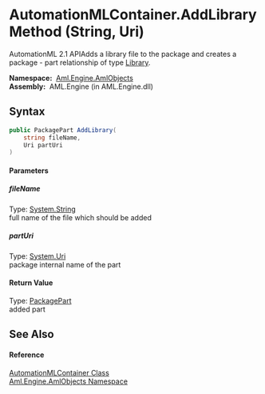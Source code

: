 AutomationMLContainer.AddLibrary Method (String, Uri)
=====================================================
AutomationML 2.1 APIAdds a library file to the package and creates a package - part relationship of type [Library][1].

  **Namespace:**  [Aml.Engine.AmlObjects][2]  
  **Assembly:**  AML.Engine (in AML.Engine.dll)

Syntax
------

```csharp
public PackagePart AddLibrary(
	string fileName,
	Uri partUri
)
```

#### Parameters

##### *fileName*
Type: [System.String][3]  
 full name of the file which should be added

##### *partUri*
Type: [System.Uri][4]  
 package internal name of the part

#### Return Value
Type: [PackagePart][5]  
 added part 

See Also
--------

#### Reference
[AutomationMLContainer Class][6]  
[Aml.Engine.AmlObjects Namespace][2]  

[1]: ../AutomationMLContainer_RelationshipType/Library.md
[2]: ../README.md
[3]: https://docs.microsoft.com/dotnet/api/system.string
[4]: https://docs.microsoft.com/dotnet/api/system.uri
[5]: https://docs.microsoft.com/dotnet/api/system.io.packaging.packagepart
[6]: README.md
[7]: https://www.automationml.org
[8]: ../../icons/logoShade.png